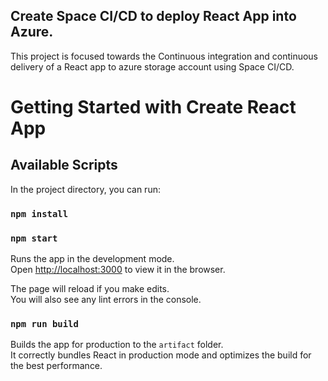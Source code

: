 ## Create Space CI/CD to deploy React App into Azure.

This project is focused towards the Continuous integration and continuous delivery of a React app to azure storage account using Space CI/CD.

# Getting Started with Create React App
## Available Scripts

In the project directory, you can run:

### `npm install`

### `npm start`

Runs the app in the development mode.\
Open [http://localhost:3000](http://localhost:3000) to view it in the browser.

The page will reload if you make edits.\
You will also see any lint errors in the console.

### `npm run build`

Builds the app for production to the `artifact` folder.\
It correctly bundles React in production mode and optimizes the build for the best performance.
